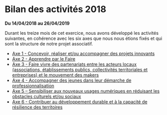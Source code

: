 # Bilan des activités 2018

**Du 14/04/2018 au 26/04/2019**

Durant les treize mois de cet exercice, nous avons développé les activités suivantes, en cohérence avec les six axes que nous nous étions fixés et qui sont la structure de notre projet associatif.

- [Axe 1 - Concevoir, réaliser et/ou accompagner des projets innovants](axe-1.md)
- [Axe 2 - Apprendre par le Faire](axe-2.md)
- [Axe 3 - Faire vivre des partenariats entre les acteurs locaux (associations, établissements publics, collectivités territoriales et entreprises) et le mouvement des makers](axe-3.md)
- [Axe 4 - Accompagner des jeunes dans leur démarche de professionnalisation](axe-4.md)
- [Axe 5 – Sensibiliser aux nouveaux usages numériques en réduisant les obstacles culturels et/ou sociaux](axe-5.md)
- [Axe 6 - Contribuer au développement durable et à la capacité de résilience des territoires](axe-6.md)
